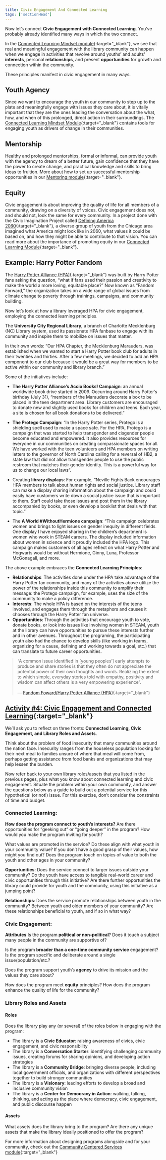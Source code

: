 ```yaml
---
title: Civic Engagement And Connected Learning
tags: ['sectionHead']
---
```


Now let’s connect **Civic Engagement with Connected Learning**. You’ve probably already identified many ways in which the two connect. 

In the [Connected Learning Mindset module](/modules/basics/){:target="_blank"}, we see that real and meaningful engagement with the library community can happen when we engage in activities that revolve around youths’ and adults’ **interests**, personal **relationships**, and present **opportunities** for growth and connection within the community.

These principles manifest in civic engagement in many ways.

<div class="colorhighlight color1" markdown="1">

## Youth Agency

Since we want to encourage the youth in our community to step up to the plate and meaningfully engage with issues they care about, it is vitally important that they are the ones leading the conversation about the what, how, and when of this prolonged, direct action in their surroundings. The [Connected Learning Mindset Module](/modules/basics/){:target="_blank"} contains tools for engaging youth as drivers of change in their communities.

</div>

<div class="colorhighlight color2" markdown="1">

## Mentorship

Healthy and prolonged mentorships, formal or informal, can provide youth with the agency to dream of a better future, gain confidence that they have the power to create change, and practical knowledge and skills to bring ideas to fruition. More about how to set up successful mentorship opportunities in our [Mentoring module](/modules/mentoring/){:target="_blank"}.

</div>

<div class="colorhighlight color3" markdown="1">

## Equity

Civic engagement is about improving the quality of life for all members of a community, drawing on  a diversity of voices. Civic engagement does not, and should not, look the same for every community.  In a project done with the Civic Imagination Project called [Defining America 2060](https://www.civicimaginationproject.org/defining-american-2060){:target="_blank"}, a diverse group of youth from the Chicago area imagined what America might look like in 2060, what values it could be based on, and how they might be able to contribute to that vision. You can read more about the importance of promoting equity in our [Connected Learning Module](https://connectedlib.github.io/course-in-a-box//modules/basics/){:target="_blank"}.


</div>


## Example: Harry Potter Fandom
The [Harry Potter Alliance (HPA)](https://fandomforward.org/){:target="_blank"} was built by Harry Potter fans asking the question, “what if fans used their passion and creativity to make the world a more loving, equitable place?” Now known as “Fandom Forward,” the organization takes on a wide range of global issues from climate change to poverty through trainings, campaigns, and community building. 

Now let’s look at how a library leveraged HPA for civic engagement, employing the connected learning principles.

The **University City Regional Library**, a branch of Charlotte Mecklenburg (NC) Library system, used its passionate HPA fanbase to engage with its community and inspire them to mobilize on issues that matter. 

In their own words:
“Our HPA Chapter, the Mecklenburg Marauders, was established when we wanted to start a Harry Potter book club for adults in their twenties and thirties. After a few meetings, we decided to add an HPA component to our club because it would be a great way for members to be active within our community and library branch.” 

Some of the initiatives include: 

* **The Harry Potter Alliance’s Accio Books! Campaign**: an annual worldwide book drive started in 2009. Occurring around Harry Potter’s birthday (July 31), “members of the Marauders decorate a box to be placed in the teen department area. Library customers are encouraged to donate new and slightly used books for children and teens. Each year, a site is chosen for all book donations to be delivered.”

* **The Protego Campaign**: “In the Harry Potter series, Protego is a shielding spell used to make a space safe. For the HPA, Protego is a campaign that was started to help transgender and cisgender people become educated and empowered. It also provides resources for everyone in our communities on creating compassionate spaces for all. We have worked with the teen volunteers and HPA members on writing letters to the governor of North Carolina calling for a reversal of HB2, a state law that did not allow transgender people to use the public restroom that matches their gender identity. This is a powerful way for us to change our local laws”.


* Creating **library displays**: For example, “Neville Fights Back encourages HPA members to talk about human rights and social justice. Library staff can make a display sharing information about the campaign and could easily have customers write down a social justice issue that is important to them. Staff could take those issues and post them in the library accompanied by books, or even develop a booklist that deals with that topic.”


* The **A World #WithoutHermione campaign**: “This campaign celebrates women and brings to light issues on gender inequity in different fields. One display I have enjoyed sharing in the children’s department is women who work in STEAM careers. The display included information about women in science and it proudly included the HPA logo. This campaign makes customers of all ages reflect on what Harry Potter and Hogwarts would be without Hermione, Ginny, Luna, Professor McGonagall, and more.

The above example embraces the **Connected Learning Principles**:

* **Relationships**: The activities done under the HPA take advantage of the Harry Potter fan community, and many of the activities above utilize the power of the relationships inside this community to amplify their message: the Protego campaign, for example, uses the size of the community to make a policy difference.
* **Interests**: The whole HPA is based on the interests of the teens involved, and engages them through the metaphors and causes it chooses through the Harry Potter fan universe.
* **Opportunities**: Through the activities that encourage youth to vote, donate books, or look into issues like involving women in STEAM, youth at the library can have opportunities to pursue these interests further and in other avenues. Throughout the programing, the participating youth also had the chance to develop skills (like working in teams, organizing for a cause, defining and working towards a goal, etc.) that can translate to future career opportunities.

> “A common issue identified in [young peoples’] early attempts to produce and share stories is that they often do not appreciate the potential power of their own thoughts and words. Realizing the extent to which simple, everyday stories told with empathy, positivity and wisdom can affect others is a very empowering experience”. <br/><br/>— [Fandom Foward/Harry Potter Alliance (HPA)](https://fandomforward.org/){:target="_blank"}

## [Activity #4: Civic Engagement and Connected Learning](https://docs.google.com/document/d/1uPmhiT61et6bkAChEcgjCZPWVTGtgmdrK6o7MoNqlvU/edit#bookmark=id.xx740wy55fd3){:target="_blank"}

We’ll ask you to reflect on three fronts: **Connected Learning, Civic Engagement, and Library Roles and Assets**. 

Think about the problem of food insecurity that many communities around the nation face. Insecurity ranges from the houseless population looking for their next meal to families unsure of where that meal will come from, perhaps getting assistance from food banks and organizations that may help lessen the burden.

Now refer back to your own library roles/assets that you listed in the previous pages, plus what you know about connected learning and civic engagement. Situate the problem within your own community, and answer the questions below as a guide to build out a potential service for this hypothetical (or not!) issue. For this exercise, don’t consider the constraints of time and budget. 

### Connected Learning:

**How does the program connect to youth’s interests?** 
Are there opportunities for “geeking out” or “going deeper” in the program?  How would you make the program inviting for youth? 

What values are promoted in the service? Do these align with what youth in your community value? If you don’t have a good grasp of their values, how might you find out? Does the program touch on topics of value to both the youth and other ages in your community? 


**Opportunities**:
Does the service connect to larger issues outside your community? Do the youth have access to tangible real-world career and civic opportunities through this initiative? Are there further opportunities the library could provide for youth and the community, using this initiative as a jumping point?

**Relationships**:
Does the service promote relationships between youth in the community? Between youth and older members of your community? Are these relationships beneficial to youth, and if so in what way?


### Civic Engagement:
**Attributes**
Is the program **political or non-political**? Does it touch a subject many people in the community are supportive of? 


Is the program **broader than a one-time community service** engagement? Is the program specific and deliberate around a single issue/population/etc.?


Does the program support youth’s **agency** to drive its mission and the values they care about?


How does the program meet **equity** principles? How does the program enhance the quality of life for the community?

### Library Roles and Assets
#### Roles

Does the library play any (or several) of the roles below in engaging with the program:
* The library is a **Civic Educator**: raising awareness of civics, civic engagement, and civic responsibility 
* The library is a **Conversation Starter**: identifying challenging community issues, creating forums for sharing opinions, and developing action strategies 
* The library is a **Community Bridge**: bringing diverse people, including local government officials, and organizations with different perspectives together to build stronger communities 
* The library is a **Visionary**: leading efforts to develop a broad and inclusive community vision 
* The library is a **Center for Democracy in Action**: walking, talking, thinking, and acting as the place where democracy, civic engagement, and public discourse happen

#### Assets
What assets does the library bring to the program? Are there any unique assets that make the library ideally positioned to offer the program? 

For more information about designing programs alongside and for your community, check out the [Community Centered Services module](https://connectedlib.github.io/course-in-a-box//modules/community-centered/){:target="_blank"}
